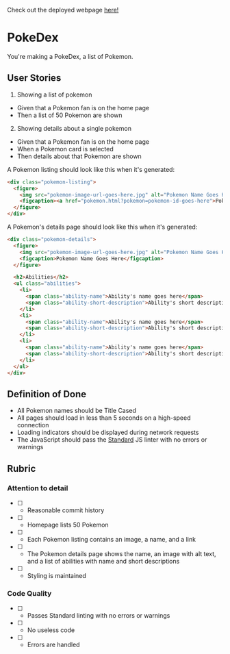 Check out the deployed webpage [here!](https://scottbooma.github.io/pokemon-library/)

# PokeDex

You're making a PokeDex, a list of Pokemon.

## User Stories

1. Showing a list of pokemon
  * Given that a Pokemon fan is on the home page
  * Then a list of 50 Pokemon are shown
2. Showing details about a single pokemon
  * Given that a Pokemon fan is on the home page
  * When a Pokemon card is selected
  * Then details about that Pokemon are shown

A Pokemon listing should look like this when it's generated:

```html
<div class="pokemon-listing">
  <figure>
    <img src="pokemon-image-url-goes-here.jpg" alt="Pokemon Name Goes Here" />
    <figcaption><a href="pokemon.html?pokemon=pokemon-id-goes-here">Pokemon Name Goes Here</a></figcaption>
  </figure>
</div>
```

A Pokemon's details page should look like this when it's generated:

```html
<div class="pokemon-details">
  <figure>
    <img src="pokemon-image-url-goes-here.jpg" alt="Pokemon Name Goes Here" />
    <figcaption>Pokemon Name Goes Here</figcaption>
  </figure>

  <h2>Abilities</h2>
  <ul class="abilities">
    <li>
      <span class="ability-name">Ability's name goes here</span>
      <span class="ability-short-description">Ability's short description goes here</span>
    </li>
    <li>
      <span class="ability-name">Ability's name goes here</span>
      <span class="ability-short-description">Ability's short description goes here</span>
    </li>
    <li>
      <span class="ability-name">Ability's name goes here</span>
      <span class="ability-short-description">Ability's short description goes here</span>
    </li>
  </ul>
</div>
```

## Definition of Done

* All Pokemon names should be Title Cased
* All pages should load in less than 5 seconds on a high-speed connection
* Loading indicators should be displayed during network requests
* The JavaScript should pass the [Standard](https://standardjs.com/) JS linter with no errors or warnings

## Rubric

### Attention to detail

* [ ] - Reasonable commit history
* [ ] - Homepage lists 50 Pokemon
* [ ] - Each Pokemon listing contains an image, a name, and a link
* [ ] - The Pokemon details page shows the name, an image with alt text, and a list of abilities with name and short descriptions
* [ ] - Styling is maintained

### Code Quality

* [ ] - Passes Standard linting with no errors or warnings
* [ ] - No useless code
* [ ] - Errors are handled
